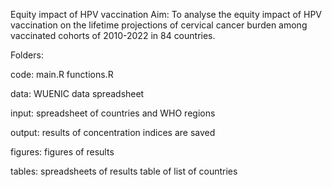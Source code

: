 Equity impact of HPV vaccination
Aim: To analyse the equity impact of HPV vaccination on the lifetime projections of cervical cancer burden among vaccinated cohorts of 2010-2022 in 84 countries.

Folders:

code:
main.R
functions.R

data:
WUENIC data spreadsheet

input:
spreadsheet of countries and WHO regions

output: 
results of concentration indices are saved

figures: 
figures of results

tables: 
spreadsheets of results
table of list of countries
